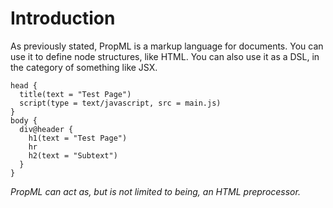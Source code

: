# Introduction

As previously stated, PropML is a markup language for documents. You can use it
to define node structures, like HTML. You can also use it as a DSL, in the
category of something like JSX.

```
head {
  title(text = "Test Page")
  script(type = text/javascript, src = main.js)
}
body {
  div@header {
    h1(text = "Test Page")
    hr
    h2(text = "Subtext")
  }
}
```

*PropML can act as, but is not limited to being, an HTML preprocessor.*
